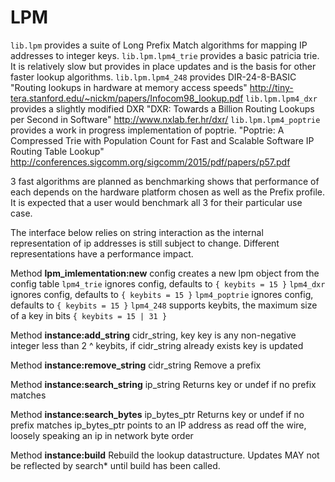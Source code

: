# LPM
`lib.lpm` provides a suite of Long Prefix Match algorithms for mapping IP
addresses to integer keys.
`lib.lpm.lpm4_trie` provides a basic patricia trie. It is relatively slow but
provides in place updates and is the basis for other faster lookup algorithms.
`lib.lpm.lpm4_248` provides DIR-24-8-BASIC
"Routing lookups in hardware at memory access speeds"
http://tiny-tera.stanford.edu/~nickm/papers/Infocom98_lookup.pdf
`lib.lpm.lpm4_dxr` provides a slightly modified DXR
"DXR: Towards a Billion Routing Lookups per Second in Software"
http://www.nxlab.fer.hr/dxr/
`lib.lpm.lpm4_poptrie` provides a work in progress implementation of poptrie.
"Poptrie: A Compressed Trie with Population Count for Fast and Scalable Software
IP Routing Table Lookup"
http://conferences.sigcomm.org/sigcomm/2015/pdf/papers/p57.pdf

3 fast algorithms are planned as benchmarking shows that performance of each
depends on the hardware platform chosen as well as the Prefix profile.
It is expected that a user would benchmark all 3 for their particular use case.

The interface below relies on string interaction as the internal representation
of ip addresses is still subject to change. Different representations have a
performance impact.

Method **lpm_imlementation:new** config
creates a new lpm object from the config table
`lpm4_trie` ignores config, defaults to
   `{ keybits = 15 }`
`lpm4_dxr` ignores config, defaults to
   `{ keybits = 15 }`
`lpm4_poptrie` ignores config, defaults to
   `{ keybits = 15 }`
`lpm4_248` supports keybits, the maximum size of a key in bits
   `{ keybits = 15 | 31 }`

Method **instance:add_string** cidr_string, key
key is any non-negative integer less than 2 ^ keybits, if cidr_string already
exists key is updated

Method **instance:remove_string** cidr_string
Remove a prefix

Method **instance:search_string** ip_string
Returns key or undef if no prefix matches

Method **instance:search_bytes** ip_bytes_ptr
Returns key or undef if no prefix matches
ip_bytes_ptr points to an IP address as read off the wire, loosely speaking an
ip in network byte order

Method **instance:build**
Rebuild the lookup datastructure. Updates MAY not be reflected by search*
until build has been called.
